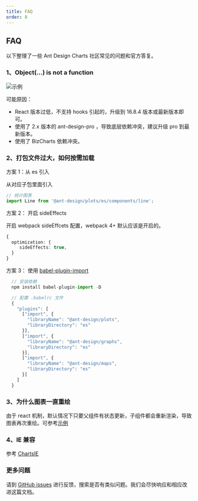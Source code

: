 ```yaml
---
title: FAQ
order: 8
---
```


## FAQ

以下整理了一些 Ant Design Charts 社区常见的问题和官方答复。

### 1、Object(...) is not a function

<img src="https://gw.alipayobjects.com/mdn/rms_d314dd/afts/img/A*GnrEQZUVa5AAAAAAAAAAAAAAARQnAQ" alt="示例" />

可能原因：

- React 版本过低，不支持 hooks 引起的，升级到 16.8.4 版本或最新版本即可。
- 使用了 2.x 版本的 ant-design-pro ，导致底层依赖冲突，建议升级 pro 到最新版本。
- 使用了 BizCharts 依赖冲突。


### 2、打包文件过大，如何按需加载

方案 1：从 es 引入

从对应子包里面引入

```ts
// 统计图表
import Line from '@ant-design/plots/es/components/line';
```

方案 2： 开启 sideEffects

开启 webpack sideEffcets 配置，webpack 4+ 默认应该是开启的。

```ts
{
  optimization: {
     sideEffects: true,
  }
}
```

方案 3： 使用 [babel-plugin-import](https://github.com/ant-design/babel-plugin-import)

```ts
  // 安装依赖
  npm install babel-plugin-import -D

  // 配置 .babelrc 文件
  {
    "plugins": [
      ["import", {
        "libraryName": "@ant-design/plots",
        "libraryDirectory": "es"
      }],
      ["import", {
        "libraryName": "@ant-design/graphs",
        "libraryDirectory": "es"
      }],
      ["import", {
        "libraryName": "@ant-design/maps",
        "libraryDirectory": "es"
      }]
    ]
  }
```

### 3、为什么图表一直重绘

由于 react 机制，默认情况下只要父组件有状态更新，子组件都会重新渲染，导致图表再次重绘。可参考[示例](https://codesandbox.io/s/pedantic-lucy-tylzl?file=/App.tsx)

### 4、IE 兼容

参考 [ChartsIE](https://github.com/lxfu1/charts-ie)

### 更多问题

请到 [GitHub issues](https://github.com/ant-design/ant-design-charts/issues) 进行反馈，搜索是否有类似问题。我们会尽快响应和相应改进这篇文档。
